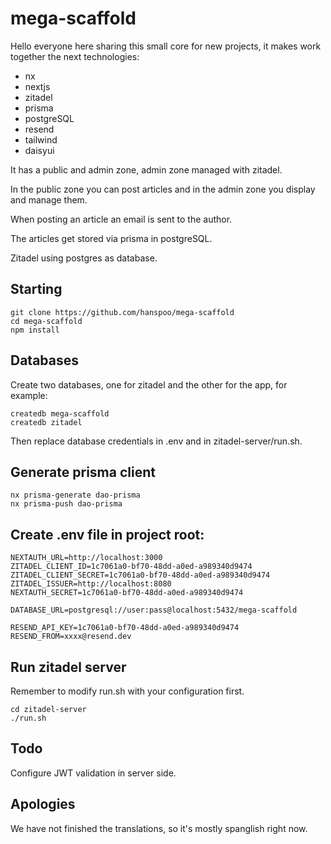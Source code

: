 # mega-scaffold

Hello everyone here sharing this small core for new projects, it makes work together the next technologies:

- nx
- nextjs
- zitadel
- prisma
- postgreSQL
- resend
- tailwind
- daisyui

It has a public and admin zone, admin zone managed with zitadel.

In the public zone you can post articles and in the admin zone you display and manage them.

When posting an article an email is sent to the author.

The articles get stored via prisma in postgreSQL.

Zitadel using postgres as database.

## Starting

```
git clone https://github.com/hanspoo/mega-scaffold
cd mega-scaffold
npm install
```

## Databases

Create two databases, one for zitadel and the other for the app, for example:

```
createdb mega-scaffold
createdb zitadel
```

Then replace database credentials in .env and in zitadel-server/run.sh.

## Generate prisma client

```
nx prisma-generate dao-prisma
nx prisma-push dao-prisma
```

## Create .env file in project root:

```
NEXTAUTH_URL=http://localhost:3000
ZITADEL_CLIENT_ID=1c7061a0-bf70-48dd-a0ed-a989340d9474
ZITADEL_CLIENT_SECRET=1c7061a0-bf70-48dd-a0ed-a989340d9474
ZITADEL_ISSUER=http://localhost:8080
NEXTAUTH_SECRET=1c7061a0-bf70-48dd-a0ed-a989340d9474

DATABASE_URL=postgresql://user:pass@localhost:5432/mega-scaffold

RESEND_API_KEY=1c7061a0-bf70-48dd-a0ed-a989340d9474
RESEND_FROM=xxxx@resend.dev
```

## Run zitadel server

Remember to modify run.sh with your configuration first.

```
cd zitadel-server
./run.sh
```

## Todo

Configure JWT validation in server side.

## Apologies

We have not finished the translations, so it's mostly spanglish right now.
